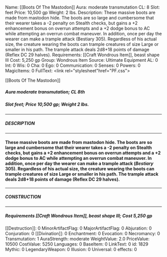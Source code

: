 Name: [[Boots Of The Mastodon]]
Aura: moderate transmutation
CL: 8
Slot: feet
Price: 10,500 gp
Weight: 2 lbs.
Description: These massive boots are made from mastodon hide. The boots are so large and cumbersome that their wearer takes a -2 penalty on Stealth checks, but gains a +2 enhancement bonus on overrun attempts and a +2 dodge bonus to AC while attempting an overrun combat maneuver. In addition, once per day the wearer can make a trample attack (Bestiary 305). Regardless of his actual size, the creature wearing the boots can trample creatures of size Large or smaller in his path. The trample attack deals 2d8+18 points of damage (Reflex DC 29 halves).
Requirements: [[Craft Wondrous Item]], beast shape III
Cost: 5,250 gp
Group: Wondrous Item
Source: Ultimate Equipment
AL: 0
Int: 0
Wis: 0
Cha: 0
Ego: 0
Communication: 0
Senses: 0
Powers: 0
MagicItems: 0
FullText: <link rel="stylesheet"href="PF.css"><div class="heading"><p class="alignleft">[[Boots Of The Mastodon]]</p><div style="clear: both;"></div></div><div><h5><b>Aura </b>moderate transmutation; <b>CL </b>8th</h5><h5><b>Slot </b>feet; <b>Price </b>10,500 gp; <b>Weight </b>2 lbs.</h5></div><hr/><div><h5><b>DESCRIPTION</b></h5></div><hr/><div><h4><p>These massive boots are made from mastodon hide. The boots are so large and cumbersome that their wearer takes a -2 penalty on Stealth checks, but gains a +2 enhancement bonus on overrun attempts and a +2 dodge bonus to AC while attempting an overrun combat maneuver. In addition, once per day the wearer can make a trample attack (<i>Bestiary</i> 305). Regardless of his actual size, the creature wearing the boots can trample creatures of size Large or smaller in his path. The trample attack deals 2d8+18 points of damage (Reflex DC 29 halves).</p></h4></div><hr/><div><h5><b>CONSTRUCTION</b></h5></div><hr/><div><h5><b>Requirements </b>[[Craft Wondrous Item]], <i>beast shape III</i>; <b>Cost </b>5,250 gp</h5></div>
[[Destruction]]: 0
MinorArtifactFlag: 0
MajorArtifactFlag: 0
Abjuration: 0
Conjuration: 0
[[Divination]]: 0
Enchantment: 0
Evocation: 0
Necromancy: 0
Transmutation: 1
AuraStrength: moderate
WeightValue: 2.0
PriceValue: 10500
CostValue: 5250
Languages: 0
BaseItem: 0
LinkText: 0
id: 1829
Mythic: 0
LegendaryWeapon: 0
Illusion: 0
Universal: 0
effects: 0
